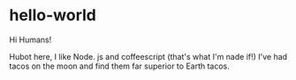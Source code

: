 # hello-world

Hi Humans!

Hubot here, I like Node. js and coffeescript (that's what I'm nade if!)
I've had tacos on the moon and find them far superior to Earth tacos.
